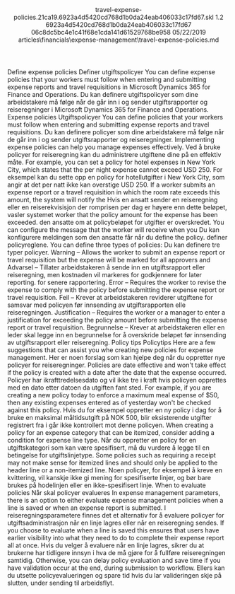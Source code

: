 <?xml version="1.0" encoding="UTF-8"?>
<xliff xmlns:logoport="urn:logoport:xliffeditor:xliff-extras:1.0" xmlns:tilt="urn:logoport:xliffeditor:tilt-non-translatables:1.0" xmlns:xsi="http://www.w3.org/2001/XMLSchema-instance" xmlns="urn:oasis:names:tc:xliff:document:1.2" xmlns:xliffext="urn:microsoft:content:schema:xliffextensions" version="1.2" xsi:schemaLocation="urn:oasis:names:tc:xliff:document:1.2 xliff-core-1.2-transitional.xsd">
  <file datatype="xml" source-language="en-US" original="travel-expense-policies.md" target-language="nb-NO">
    <header>
      <tool tool-company="Microsoft" tool-version="1.0-7889195" tool-name="mdxliff" tool-id="mdxliff"/>
      <xliffext:skl_file_name>travel-expense-policies.21ca19.6923a4d5420cd768d1b0da24eab406033c17fd67.skl</xliffext:skl_file_name>
      <xliffext:version>1.2</xliffext:version>
      <xliffext:ms.openlocfilehash>6923a4d5420cd768d1b0da24eab406033c17fd67</xliffext:ms.openlocfilehash>
      <xliffext:ms.sourcegitcommit>06c8dc5bc4e1c41f68e1cda141d61529768be958</xliffext:ms.sourcegitcommit>
      <xliffext:ms.lasthandoff>05/22/2019</xliffext:ms.lasthandoff>
      <xliffext:ms.openlocfilepath>articles\financials\expense-management\travel-expense-policies.md</xliffext:ms.openlocfilepath>
    </header>
    <body>
      <group extype="content" id="content">
        <trans-unit xml:space="preserve" translate="yes" id="101" restype="x-metadata">
          <source>Define expense policies</source>
        <target logoport:matchpercent="101" state="translated" state-qualifier="leveraged-tm">Definer utgiftspolicyer</target></trans-unit>
        <trans-unit xml:space="preserve" translate="yes" id="102" restype="x-metadata">
          <source>You can define expense policies that your workers must follow when entering and submitting expense reports and travel requisitions in Microsoft Dynamics 365 for Finance and Operations.</source>
        <target logoport:matchpercent="101" state="translated" state-qualifier="leveraged-tm">Du kan definere utgiftspolicyer som dine arbeidstakere må følge når de går inn i og sender utgiftsrapporter og reiseregninger i Microsoft Dynamics 365 for Finance and Operations.</target></trans-unit>
        <trans-unit xml:space="preserve" translate="yes" id="103">
          <source>Expense policies</source>
        <target logoport:matchpercent="101" state="translated" state-qualifier="leveraged-tm">Utgiftspolicyer</target></trans-unit>
        <trans-unit xml:space="preserve" translate="yes" id="104">
          <source>You can define policies that your workers must follow when entering and submitting expense reports and travel requisitions.</source>
        <target logoport:matchpercent="101" state="translated" state-qualifier="leveraged-tm">Du kan definere policyer som dine arbeidstakere må følge når de går inn i og sender utgiftsrapporter og reiseregninger.</target></trans-unit>
        <trans-unit xml:space="preserve" translate="yes" id="105">
          <source>Implementing expense policies can help you manage expenses effectively.</source>
        <target logoport:matchpercent="101" state="translated" state-qualifier="leveraged-tm">Ved å bruke policyer for reiseregning kan du administrere utgiftene dine på en effektiv måte.</target></trans-unit>
        <trans-unit xml:space="preserve" translate="yes" id="106">
          <source>For example, you can set a policy for hotel expenses in New York City, which states that the per night expense cannot exceed USD 250.</source>
        <target logoport:matchpercent="101" state="translated" state-qualifier="leveraged-tm">For eksempel kan du sette opp en policy for hotellutgifter i New York City, som angir at det per natt ikke kan overstige USD 250.</target></trans-unit>
        <trans-unit xml:space="preserve" translate="yes" id="107">
          <source>If a worker submits an expense report or a travel requisition in which the room rate exceeds this amount, the system will notify the</source>
        <target logoport:matchpercent="101" state="translated" state-qualifier="leveraged-tm">Hvis en ansatt sender en reiseregning eller en reiserekvisisjon der romprisen per dag er høyere enn dette beløpet, vasler systemet</target></trans-unit>
        <trans-unit xml:space="preserve" translate="yes" id="108">
          <source>worker that the policy amount for the expense has been exceeded.</source>
        <target logoport:matchpercent="101" state="translated" state-qualifier="leveraged-tm">den ansatte om at policybeløpet for utgifter er overskredet.</target></trans-unit>
        <trans-unit xml:space="preserve" translate="yes" id="109">
          <source>You can configure the message that the worker will receive when you</source>
        <target logoport:matchpercent="101" state="translated" state-qualifier="leveraged-tm">Du kan konfigurere meldingen som den ansatte får når du</target></trans-unit>
        <trans-unit xml:space="preserve" translate="yes" id="110">
          <source>define the policy.</source>
        <target logoport:matchpercent="101" state="translated" state-qualifier="leveraged-tm">definer policyreglene.</target></trans-unit>
        <trans-unit xml:space="preserve" translate="yes" id="111">
          <source>You can define three types of policies:</source>
        <target logoport:matchpercent="101" state="translated" state-qualifier="leveraged-tm">Du kan definere tre typer policyer.</target></trans-unit>
        <trans-unit xml:space="preserve" translate="yes" id="112">
          <source>Warning – Allows the worker to submit an expense report or travel requisition but the expense will be marked for all approvers and</source>
        <target logoport:matchpercent="101" state="translated" state-qualifier="leveraged-tm">Advarsel – Tillater arbeidstakeren å sende inn en utgiftsrapport eller reiseregning, men kostnaden vil markeres for godkjennere</target></trans-unit>
        <trans-unit xml:space="preserve" translate="yes" id="113">
          <source>for later reporting.</source>
        <target logoport:matchpercent="101" state="translated" state-qualifier="leveraged-tm">for senere rapportering.</target></trans-unit>
        <trans-unit xml:space="preserve" translate="yes" id="114">
          <source>Error – Requires the worker to revise the expense to comply with the policy before submitting the expense report or travel requisition.</source>
        <target logoport:matchpercent="101" state="translated" state-qualifier="leveraged-tm">Feil – Krever at arbeidstakeren reviderer utgiftene for samsvar med policyen før innsending av utgiftsrapporten elle reiseregningen.</target></trans-unit>
        <trans-unit xml:space="preserve" translate="yes" id="115">
          <source>Justification – Requires the worker or a manager to enter a justification for exceeding the policy amount before submitting the expense report or travel requisition.</source>
        <target logoport:matchpercent="101" state="translated" state-qualifier="leveraged-tm">Begrunnelse – Krever at arbeidstakeren eller en leder skal legge inn en begrunnelse for å overskride beløpet før innsending av utgiftsrapport eller reiseregning.</target></trans-unit>
        <trans-unit xml:space="preserve" translate="yes" id="116">
          <source>Policy tips</source>
        <target logoport:matchpercent="101" state="translated" state-qualifier="leveraged-tm">Policytips</target></trans-unit>
        <trans-unit xml:space="preserve" translate="yes" id="117">
          <source>Here are a few suggestions that can assist you whe creating new policies for expense management.</source>
        <target logoport:matchpercent="101" state="translated" state-qualifier="leveraged-tm">Her er noen forslag som kan hjelpe deg når du oppretter nye policyer for reiseregninger.</target></trans-unit>
        <trans-unit xml:space="preserve" translate="yes" id="118">
          <source>Policies are date effective and won't take effect if the policy is created with a date after the date that the expense occurred.</source>
        <target logoport:matchpercent="101" state="translated" state-qualifier="leveraged-tm">Policyer har ikrafttredelsesdato og vil ikke tre i kraft hvis policyen opprettes med en dato etter datoen da utgiften fant sted.</target></trans-unit>
        <trans-unit xml:space="preserve" translate="yes" id="119">
          <source>For example, if you are creating a new policy today to enforce a maximum meal expense of $50, then any existing expenses entered as of yesterday won't be checked against this policy.</source>
        <target logoport:matchpercent="101" state="translated" state-qualifier="leveraged-tm">Hvis du for eksempel oppretter en ny policy i dag for å bruke en maksimal måltidsutgift på NOK 500, blir eksisterende utgifter registrert fra i går ikke kontrollert mot denne policyen.</target></trans-unit>
        <trans-unit xml:space="preserve" translate="yes" id="120">
          <source>When creating a policy for an expense category that can be itemized, consider adding a condition for expense line type.</source>
        <target logoport:matchpercent="101" state="translated" state-qualifier="leveraged-tm">Når du oppretter en policy for en utgiftskategori som kan være spesifisert, må du vurdere å legge til en betingelse for utgiftslinjetype.</target></trans-unit>
        <trans-unit xml:space="preserve" translate="yes" id="121">
          <source>Some policies such as requiring a receipt may not make sense for itemized lines and should only be applied to the header line or a non-itemized line.</source>
        <target logoport:matchpercent="101" state="translated" state-qualifier="leveraged-tm">Noen policyer, for eksempel å kreve en kvittering, vil kanskje ikke gi mening for spesifiserte linjer, og bør bare brukes på hodelinjen eller en ikke-spesifisert linje.</target></trans-unit>
        <trans-unit xml:space="preserve" translate="yes" id="122">
          <source>When to evaluate policies</source>
        <target logoport:matchpercent="101" state="translated" state-qualifier="leveraged-tm">Når skal policyer evalueres</target></trans-unit>
        <trans-unit xml:space="preserve" translate="yes" id="123">
          <source>In expense management parameters, there is an option to either evaluate expense management policies when a line is saved or when an expense report is submitted.</source>
        <target logoport:matchpercent="101" state="translated" state-qualifier="leveraged-tm">I reiseregningsparametere finnes det et alternativ for å evaluere policyer for utgiftsadministrasjon når en linje lagres eller når en reiseregning sendes.</target></trans-unit>
        <trans-unit xml:space="preserve" translate="yes" id="124">
          <source>If you choose to evaluate when a line is saved this ensures that users have earlier visibility into what they need to do to complete their expense report all at once.</source>
        <target logoport:matchpercent="101" state="translated" state-qualifier="leveraged-tm">Hvis du velger å evaluere når en linje lagres, sikrer du at brukerne har tidligere innsyn i hva de må gjøre for å fullføre reiseregningen samtidig.</target></trans-unit>
        <trans-unit xml:space="preserve" translate="yes" id="125">
          <source>Otherwise, you can delay policy evaluation and save time if you have validation occur at the end, during submission to workflow.</source>
        <target logoport:matchpercent="101" state="translated" state-qualifier="leveraged-tm">Ellers kan du utsette policyevalueringen og spare tid hvis du lar valideringen skje på slutten, under sending til arbeidsflyt.</target></trans-unit>
      </group>
    </body>
  </file>
</xliff>